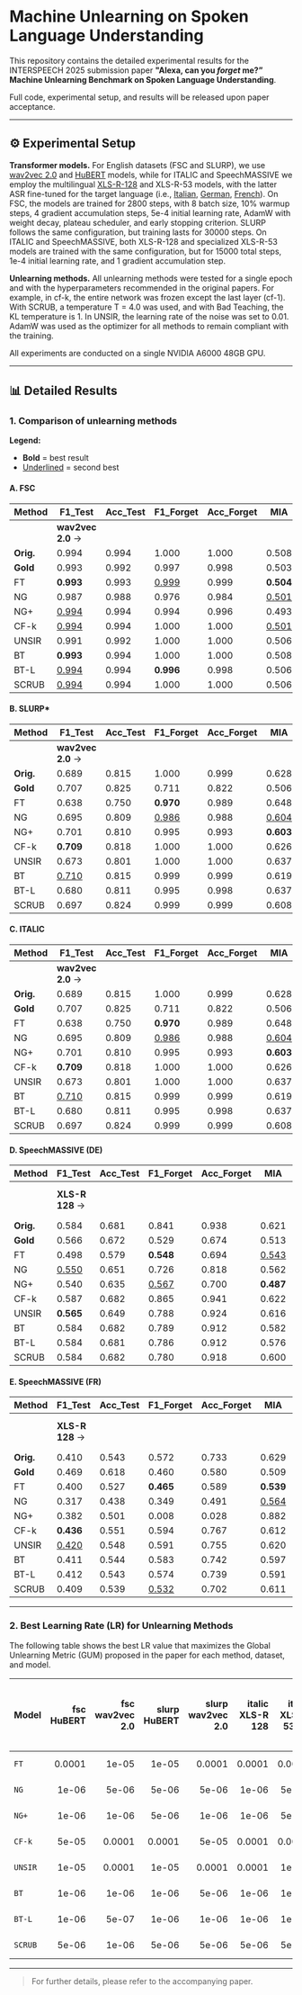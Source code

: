 # Machine Unlearning on Spoken Language Understanding

This repository contains the detailed experimental results for the INTERSPEECH 2025 submission paper **"Alexa, can you *forget* me?” Machine Unlearning Benchmark on Spoken Language Understanding**. 

Full code, experimental setup, and results will be released upon paper acceptance.

---

## ⚙️ Experimental Setup

**Transformer models.** For English datasets (FSC and SLURP), we use [wav2vec 2.0](https://huggingface.co/facebook/wav2vec2-base) and [HuBERT](https://huggingface.co/facebook/facebook-base-ls960) models, while for ITALIC and SpeechMASSIVE we employ the multilingual [XLS-R-128](https://huggingface.co/facebook/wav2vec2-xls-r-300m) and XLS-R-53 models, with the latter ASR fine-tuned for the target language (i.e., [Italian](https://huggingface.co/jonatasgrosman/wav2vec2-large-xlsr-53-italian), [German](https://huggingface.co/jonatasgrosman/wav2vec2-large-xlsr-53-german),
[French](https://huggingface.co/jonatasgrosman/wav2vec2-large-xlsr-53-french)).
On FSC, the models are trained for 2800 steps, with 8 batch size, 10% warmup steps, 4 gradient accumulation steps, 5e-4 initial learning rate, AdamW with weight decay, plateau scheduler, and early stopping criterion. SLURP follows the same configuration, but training lasts for 30000 steps.
On ITALIC and SpeechMASSIVE, both XLS-R-128 and specialized XLS-R-53 models are trained with the same configuration, but for 15000 total steps, 1e-4 initial learning rate, and 1 gradient accumulation step.

**Unlearning methods.** All unlearning methods were tested for a single epoch and with the hyperparameters recommended in the original papers. For example, in cf-k, the entire network was frozen except the last layer (cf-1). With SCRUB, a temperature T = 4.0 was used, and with Bad Teaching, the KL temperature is 1. In UNSIR, the learning rate of the noise was set to 0.01. AdamW was used as the optimizer for all methods to remain compliant with the training. 

All experiments are conducted on a single NVIDIA A6000 48GB GPU. 

---

## 📊 Detailed Results

### 1. Comparison of unlearning methods

**Legend:**  
- **Bold** = best result  
- <u>Underlined</u> = second best  

#### A. FSC 

| **Method**        | **F1_Test** | **Acc_Test** | **F1_Forget** | **Acc_Forget** | **MIA** | **GUM** | **Speedup** | **F1_Test** | **Acc_Test** | **F1_Forget** | **Acc_Forget** | **MIA** | **GUM** | **Speedup** |
|-------------------|------------|--------------|---------------|----------------|--------|--------|------------|------------|--------------|---------------|----------------|--------|--------|------------|
|                   | **wav2vec 2.0** → ||||            |             || **HuBERT** → ||||||            |
| **Orig.**         | 0.994      | 0.994        | 1.000         | 1.000          | 0.508  | 0.000  | 1.00×      | 0.993      | 0.991        | 1.000         | 1.000          | 0.511  | 0.000  | 1.00×      |
| **Gold**          | 0.993      | 0.992        | 0.997         | 0.998          | 0.503  | 0.000  | 1.00×      | 0.991      | 0.990        | 0.996         | 0.998          | 0.507  | 0.000  | 1.00×      |
| FT                | **0.993**  | 0.993        | <u>0.999</u>  | 0.999          | **0.504** | 0.517  | 7.96×      | 0.979      | 0.979        | 0.993         | 0.992          | **0.508** | 0.514  | 7.69×      |
| NG                | 0.987      | 0.988        | 0.976         | 0.984          | <u>0.501</u> | **0.816** | **206.9×**   | **0.992**  | 0.990        | **0.996**     | 0.996          | 0.514  | 0.000  | **201.1×**   |
| NG+               | <u>0.994</u> | 0.994        | 0.994         | 0.996          | 0.493  | 0.000  | 4.03×      | 0.979      | 0.983        | 0.929         | 0.955          | 0.510  | 0.336  | 3.90×      |
| CF-k              | <u>0.994</u> | 0.994        | 1.000         | 1.000          | <u>0.501</u> | <u>0.606</u> | <u>16.97×</u> | <u>0.993</u> | 0.991        | 1.000         | 1.000          | <u>0.505</u> | **0.642** | <u>26.70×</u> |
| UNSIR             | 0.991      | 0.992        | 1.000         | 1.000          | 0.506  | 0.447  | 6.55×      | <u>0.994</u> | 0.992        | 0.998         | 0.998          | **0.508** | <u>0.484</u> | 6.38×      |
| BT                | **0.993**  | 0.994        | 1.000         | 1.000          | 0.508  | 0.000  | 4.78×      | <u>0.993</u> | 0.991        | 0.999         | 0.999          | 0.504  | 0.363  | 4.65×      |
| BT-L              | <u>0.994</u> | 0.994        | **0.996**     | 0.998          | 0.506  | 0.431  | 5.87×      | <u>0.993</u> | 0.991        | <u>0.997</u>  | 0.998          | **0.506** | 0.464  | 5.69×      |
| SCRUB             | <u>0.994</u> | 0.994        | 1.000         | 1.000          | 0.506  | 0.439  | 6.21×      | <u>0.993</u> | 0.992        | 0.998         | 0.999          | **0.508** | 0.479  | 6.22×      |


#### B. SLURP*

| **Method** | F1_Test | Acc_Test | F1_Forget | Acc_Forget | MIA   | GUM   | Speedup | F1_Test | Acc_Test | F1_Forget | Acc_Forget | MIA   | GUM   | Speedup |
|------------|---------|----------|-----------|------------|--------|--------|---------|---------|----------|-----------|------------|--------|--------|---------|
|            | **wav2vec 2.0** → ||||||| **HuBERT** → ||||||
| **Orig.**  | 0.689   | 0.815    | 1.000     | 0.999      | 0.628  | 0.000  | 1.000×  | 0.712   | 0.830    | 1.000     | 1.000      | 0.613  | 0.000  | 1.000×  |
| **Gold**   | 0.707   | 0.825    | 0.711     | 0.822      | 0.506  | 0.000  | 1.000×  | 0.704   | 0.826    | 0.715     | 0.821      | 0.492  | 0.000  | 1.000×  |
| FT         | 0.638   | 0.750    | **0.970** | 0.989      | 0.648  | 0.000  | 83.78×  | 0.734   | 0.827    | 1.000     | 1.000      | 0.611  | 0.088  | 79.00×  |
| NG         | 0.695   | 0.809    | <u>0.986</u> | 0.988  | <u>0.604</u> | **0.563** | **1748×** | 0.718   | 0.830    | 0.959     | 0.993      | 0.587  | **0.587** | **1654×** |
| NG+        | 0.701   | 0.810    | 0.995     | 0.993      | **0.603** | <u>0.446</u> | 41.63×  | 0.630   | 0.777    | **0.852** | 0.913      | **0.453** | <u>0.578</u> | 39.30×  |
| CF-k       | **0.709** | 0.818  | 1.000     | 1.000      | 0.626  | 0.089  | <u>291.9×</u> | 0.715   | 0.831    | 1.000     | 1.000      | 0.608  | 0.196  | <u>274.2×</u> |
| UNSIR      | 0.673   | 0.801    | 1.000     | 1.000      | 0.637  | 0.000  | 64.07×  | 0.722   | 0.832    | 1.000     | 1.000      | 0.613  | 0.000  | 60.44×  |
| BT         | <u>0.710</u> | 0.815 | 0.999     | 0.999      | 0.619  | 0.275  | 50.35×  | <u>0.711</u> | 0.830 | 1.000     | 1.000      | 0.613  | 0.000  | 47.42×  |
| BT-L       | 0.680   | 0.811    | 0.995     | 0.998      | 0.637  | 0.000  | 61.74×  | 0.685   | 0.792    | <u>0.907</u> | 0.954    | <u>0.558</u> | <u>0.578</u> | 58.11×  |
| SCRUB      | 0.697   | 0.824    | 0.999     | 0.999      | 0.608  | 0.429  | 64.82×  | **0.704** | 0.832    | 1.000     | 1.000      | 0.600  | 0.350  | 65.40×  |


#### C. ITALIC

| **Method** | F1_Test | Acc_Test | F1_Forget | Acc_Forget | MIA   | GUM   | Speedup | F1_Test | Acc_Test | F1_Forget | Acc_Forget | MIA   | GUM   | Speedup |
|------------|---------|----------|-----------|------------|--------|--------|---------|---------|----------|-----------|------------|--------|--------|---------|
|            | **wav2vec 2.0** → |||| ||| **HuBERT** → |||||
| **Orig.**  | 0.689   | 0.815    | 1.000     | 0.999      | 0.628  | 0.000  | 1.000×  | 0.712   | 0.830    | 1.000     | 1.000      | 0.613  | 0.000  | 1.000×  |
| **Gold**   | 0.707   | 0.825    | 0.711     | 0.822      | 0.506  | 0.000  | 1.000×  | 0.704   | 0.826    | 0.715     | 0.821      | 0.492  | 0.000  | 1.000×  |
| FT         | 0.638   | 0.750    | **0.970** | 0.989      | 0.648  | 0.000  | 83.78×  | 0.734   | 0.827    | 1.000     | 1.000      | 0.611  | 0.088  | 79.00×  |
| NG         | 0.695   | 0.809    | <u>0.986</u> | 0.988  | <u>0.604</u> | **0.563** | **1748×** | 0.718   | 0.830    | 0.959     | 0.993      | 0.587  | **0.587** | **1654×** |
| NG+        | 0.701   | 0.810    | 0.995     | 0.993      | **0.603** | <u>0.446</u> | 41.63×  | 0.630   | 0.777    | **0.852** | 0.913      | **0.453** | <u>0.578</u> | 39.30×  |
| CF-k       | **0.709** | 0.818  | 1.000     | 1.000      | 0.626  | 0.089  | <u>291.9×</u> | 0.715   | 0.831    | 1.000     | 1.000      | 0.608  | 0.196  | <u>274.2×</u> |
| UNSIR      | 0.673   | 0.801    | 1.000     | 1.000      | 0.637  | 0.000  | 64.07×  | 0.722   | 0.832    | 1.000     | 1.000      | 0.613  | 0.000  | 60.44×  |
| BT         | <u>0.710</u> | 0.815 | 0.999     | 0.999      | 0.619  | 0.275  | 50.35×  | <u>0.711</u> | 0.830 | 1.000     | 1.000      | 0.613  | 0.000  | 47.42×  |
| BT-L       | 0.680   | 0.811    | 0.995     | 0.998      | 0.637  | 0.000  | 61.74×  | 0.685   | 0.792    | <u>0.907</u> | 0.954    | <u>0.558</u> | <u>0.578</u> | 58.11×  |
| SCRUB      | 0.697   | 0.824    | 0.999     | 0.999      | 0.608  | 0.429  | 64.82×  | **0.704** | 0.832    | 1.000     | 1.000      | 0.600  | 0.350  | 65.40×  |


#### D. SpeechMASSIVE (DE)

| **Method** | F1_Test | Acc_Test | F1_Forget | Acc_Forget | MIA   | GUM   | Speedup | F1_Test | Acc_Test | F1_Forget | Acc_Forget | MIA   | GUM   | Speedup |
|------------|---------|----------|-----------|------------|--------|--------|---------|---------|----------|-----------|------------|--------|--------|---------|
|            | **XLS-R 128** → |||| ||| **XLS-R 53-DE** → |||||
| **Orig.**  | 0.584   | 0.681    | 0.841     | 0.938      | 0.621  | 0.000  | 1.000×  | 0.778   | 0.804    | 1.000     | 1.000      | 0.622  | 0.000  | 1.000×  |
| **Gold**   | 0.566   | 0.672    | 0.529     | 0.674      | 0.513  | 0.000  | 1.000×  | 0.745   | 0.795    | 0.706     | 0.818      | 0.493  | 0.000  | 1.000×  |
| FT         | 0.498   | 0.579    | **0.548** | 0.694      | <u>0.543</u> | <u>0.588</u> | 34.34×  | 0.661   | 0.729    | <u>0.905</u> | 0.938 | <u>0.585</u> | <u>0.464</u> | 17.79×  |
| NG         | <u>0.550</u> | 0.651 | 0.726     | 0.818      | 0.562  | **0.797** | **1078×** | 0.764   | 0.796    | 0.957     | 0.985      | 0.587  | **0.643** | **558.7×** |
| NG+        | 0.540   | 0.635    | <u>0.567</u> | 0.700   | **0.487** | 0.522  | 16.89×  | **0.759** | 0.789    | **0.878** | 0.944      | **0.568** | 0.431  | 8.770×  |
| CF-k       | 0.587   | 0.682    | 0.865     | 0.941      | 0.622  | 0.000  | <u>109.9×</u> | 0.777   | 0.803    | 1.000     | 1.000      | 0.616  | 0.208  | <u>56.93×</u> |
| UNSIR      | **0.565** | 0.649  | 0.788     | 0.924      | 0.616  | 0.197  | 27.46×  | 0.785   | 0.804    | 1.000     | 1.000      | 0.619  | 0.114  | 14.23×  |
| BT         | 0.584   | 0.682    | 0.789     | 0.912      | 0.582  | 0.489  | 20.02×  | 0.726   | 0.783    | 0.945     | 0.976      | <u>0.585</u> | 0.418  | 10.41×  |
| BT-L       | 0.584   | 0.681    | 0.786     | 0.912      | 0.576  | 0.523  | 24.87×  | <u>0.729</u> | 0.784 | 0.948     | 0.979      | 0.587  | 0.434  | 12.94×  |
| SCRUB      | 0.584   | 0.682    | 0.780     | 0.918      | 0.600  | 0.429  | 26.86×  | 0.781   | 0.800    | 1.000     | 1.000      | 0.615  | 0.211  | 13.43×  |


#### E. SpeechMASSIVE (FR)

| **Method** | F1_Test | Acc_Test | F1_Forget | Acc_Forget | MIA   | GUM   | Speedup | F1_Test | Acc_Test | F1_Forget | Acc_Forget | MIA   | GUM   | Speedup |
|------------|---------|----------|-----------|------------|--------|--------|---------|---------|----------|-----------|------------|--------|--------|---------|
|            | **XLS-R 128** → ||||||| **XLS-R 53-FR** → |||||
| **Orig.**  | 0.410   | 0.543    | 0.572     | 0.733      | 0.629  | 0.000  | 1.000×  | 0.756   | 0.815    | 1.000     | 1.000      | 0.635  | 0.000  | 1.000×  |
| **Gold**   | 0.469   | 0.618    | 0.460     | 0.580      | 0.509  | 0.000  | 1.000×  | 0.772   | 0.807    | 0.800     | 0.825      | 0.520  | 0.000  | 1.000×  |
| FT         | 0.400   | 0.527    | **0.465** | 0.589      | **0.539** | <u>0.545</u> | 18.12×  | 0.759   | 0.816    | 0.974     | 0.997      | 0.627  | 0.255  | 18.42×  |
| NG         | 0.317   | 0.438    | 0.349     | 0.491      | <u>0.564</u> | **0.749** | **597.3×** | 0.768   | 0.815    | **0.935** | 0.979      | **0.617** | **0.501** | **610.2×** |
| NG+        | 0.382   | 0.501    | 0.008     | 0.028      | 0.882  | 0.000  | 8.900×  | 0.759   | 0.807    | <u>0.943</u> | 0.982      | <u>0.620</u> | 0.317  | 9.230×  |
| CF-k       | **0.436** | 0.551  | 0.594     | 0.767      | 0.612  | 0.414  | <u>58.23×</u> | <u>0.770</u> | 0.815 | 1.000     | 1.000      | 0.624  | <u>0.338</u> | <u>58.86×</u> |
| UNSIR      | <u>0.420</u> | 0.548 | 0.591     | 0.755      | 0.620  | 0.259  | 14.67×  | 0.768   | 0.815    | 1.000     | 1.000      | 0.633  | 0.089  | 14.94×  |
| BT         | 0.411   | 0.544    | 0.583     | 0.742      | 0.597  | 0.409  | 10.60×  | **0.772** | 0.816 | 0.981     | 0.994      | 0.621  | 0.317  | 10.82×  |
| BT-L       | 0.412   | 0.543    | 0.574     | 0.739      | 0.591  | 0.447  | 13.18×  | 0.727   | 0.789    | 0.981     | 0.985      | 0.623  | 0.306  | 13.42×  |
| SCRUB      | 0.409   | 0.539    | <u>0.532</u> | 0.702   | 0.611  | 0.358  | 13.68×  | 0.769   | 0.814    | 1.000     | 1.000      | 0.633  | 0.089  | 13.94×  |

---

### 2. Best Learning Rate (LR) for Unlearning Methods

The following table shows the best LR value that maximizes the Global Unlearning Metric (GUM) proposed in the paper for each method, dataset, and model. 

| Model               | **fsc** HuBERT | **fsc** wav2vec 2.0 | **slurp** HuBERT | **slurp** wav2vec 2.0 | **italic** XLS-R 128 | **italic** XLS-R 53-IT | **sm-de** XLS-R 128- | **sm-de** XLS-R 53-DE | **sm-fr** XLS-R 128 | **sm-fr** XLS-R 53-FR |
|:-------------------|------------:|----------------:|-------------:|------------------:|-----------------:|-------------------:|-----------------:|------------------:|-----------------:|------------------:|
| `FT`           |     0.0001  |        1e-05    |      1e-05   |           0.0001  |         0.0001   |           0.0001   |         0.0001   |           0.0001  |         0.0001   |           1e-05    |
| `NG`            |     1e-06   |        5e-06    |      5e-06   |           5e-06   |         1e-06    |           5e-06    |         5e-06    |           5e-06   |         5e-06    |           5e-06    |
| `NG+`    |     1e-06   |         1e-06   |      5e-06   |           1e-06   |         1e-06    |           5e-07    |         5e-07    |           1e-06   |         1e-06    |           5e-07    |
| `CF-k`                |     5e-05   |        0.0001   |      0.0001  |           5e-05   |         0.0001   |           0.0001   |         0.0001   |           1e-05   |         0.0001   |           5e-05    |
| `UNSIR`              |     1e-05   |        0.0001   |      1e-05   |           0.0001  |         0.0001   |           1e-05    |         5e-05    |           1e-05   |         1e-05    |           1e-05    |
| `BT`       |     1e-06   |         1e-06   |      1e-06   |           5e-06   |         1e-06    |           1e-06    |         1e-06    |           1e-06   |         1e-06    |           5e-06    |
| `BT-L` |     1e-06   |         5e-07   |      1e-06   |           1e-06   |         1e-06    |           1e-06    |         1e-06    |           1e-06   |         1e-06    |           1e-06    |
| `SCRUB`              |     5e-06   |        1e-06    |      5e-06   |           5e-06   |         5e-06    |           5e-06    |         5e-06    |           5e-06   |         5e-06    |           5e-07    |


---


 
> For further details, please refer to the accompanying paper.

